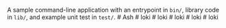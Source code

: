 A sample command-line application with an entrypoint in `bin/`, library code
in `lib/`, and example unit test in `test/`.
#   A s h  
 #   l o k i  
 #   l o k i  
 #   l o k i  
 #   l o k i  
 #   l o k i  
 